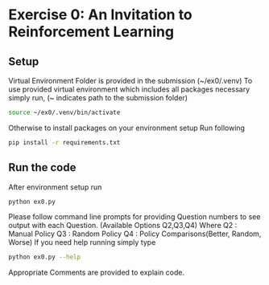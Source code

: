 # Exercise 0: An Invitation to Reinforcement Learning

## Setup
Virtual Environment Folder is provided in the submission (~/ex0/.venv)
To use provided virtual environment which includes all packages necessary simply run, (~ indicates path to the submission folder)
```bash
source ~/ex0/.venv/bin/activate
```
Otherwise to install packages on your environment setup
Run following
```bash
pip install -r requirements.txt
```

## Run the code
After environment setup run
```bash
python ex0.py
```
Please follow command line prompts for providing Question numbers to see output with each Question. (Available Options Q2,Q3,Q4)
Where Q2 : Manual Policy
Q3 : Random Policy
Q4 : Policy Comparisons(Better, Random, Worse)
If you need help running simply type
```bash
python ex0.py --help
```
Appropriate Comments are provided to explain code.


